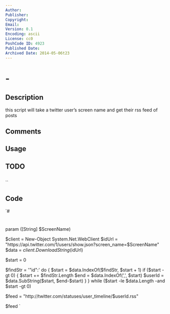 ```yaml
---
Author: 
Publisher: 
Copyright: 
Email: 
Version: 0.1
Encoding: ascii
License: cc0
PoshCode ID: 4923
Published Date: 
Archived Date: 2014-05-06t23
---
```


#  - 

## Description

this script will take a twitter user’s screen name and get their rss feed of posts

## Comments



## Usage



## TODO



## 

``

## Code

`#
 #
 param ([String] $ScreenName)
 
 $client = New-Object System.Net.WebClient
 $idUrl = "https://api.twitter.com/1/users/show.json?screen_name=$ScreenName"
 $data = $client.DownloadString($idUrl)
 
 $start = 0
 
 $findStr = '"id":'
 do {
     $start = $data.IndexOf($findStr, $start + 1)
     if ($start -gt 0) {
         $start += $findStr.Length
         $end = $data.IndexOf(',', $start)
         $userId = $data.SubString($start, $end-$start)
     }
 } while ($start -le $data.Length -and $start -gt 0)
 
 $feed = "http://twitter.com/statuses/user_timeline/$userId.rss"
 
 $feed
`

